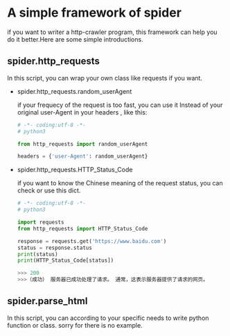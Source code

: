 # A simple framework of spider

if you want to writer a http-crawler program, this framework can help you do it better.Here are some simple introductions.
 
## spider.http_requests

In this script, you can wrap your own class like requests if you want.

* spider.http_requests.random\_userAgent
	
	if your frequecy of the request is too fast, you can use it Instead of your original user-Agent in your headers , like this:
    	
	``` python
	# -*- coding:utf-8 -*-
	# python3

	from http_requests import random_userAgent
	
	headers = {'user-Agent': random_userAgent}
	```

* spider.http_requests.HTTP\_Status\_Code

	if you want to know the Chinese meaning of the request status, you can check or use this dict.
		
	```python
	# -*- coding:utf-8 -*-
	# python3

	import requests
	from http_requests import HTTP_Status_Code

	response = requests.get('https://www.baidu.com')
	status = response.status
	print(status)
	print(HTTP_Status_Code[status])

	>>> 200
	>>>（成功） 服务器已成功处理了请求。 通常，这表示服务器提供了请求的网页。 
	```


## spider.parse_html

In this script, you can according to your specific needs to write python function or class. sorry for there is no example.


    
		
